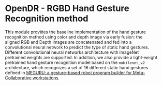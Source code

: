 # OpenDR - RGBD Hand Gesture Recognition method 

This module provides the baseline implementation of the hand gesture recognition method using color and depth image via early fusion: the aligned RGB and Depth images are concatenated and fed into a convolutional neural network to predict the type of static hand gestures. Different convolutional neural networks architecture with ImageNet pretrained weights are supported. In addition, we also provide a light-weight pretrained hand gesture recognition model based on the `mobilenet_v2` architecture, which recognizes a set of 16 different static hand gestures defined in [MEGURU: a gesture-based robot program builder for Meta-Collaborative workstations](https://www.sciencedirect.com/science/article/abs/pii/S0736584520302957).
